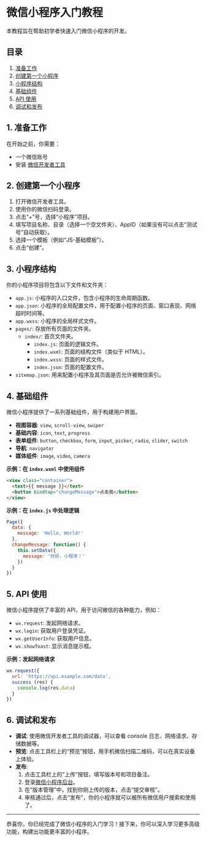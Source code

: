 # 微信小程序入门教程

本教程旨在帮助初学者快速入门微信小程序的开发。

## 目录

1. [准备工作](#1-准备工作)
2. [创建第一个小程序](#2-创建第一个小程序)
3. [小程序结构](#3-小程序结构)
4. [基础组件](#4-基础组件)
5. [API 使用](#5-api-使用)
6. [调试和发布](#6-调试和发布)

## 1. 准备工作

在开始之前，你需要：

*   一个微信账号
*   安装 [微信开发者工具](https://developers.weixin.qq.com/miniprogram/dev/devtools/download.html)

## 2. 创建第一个小程序

1.  打开微信开发者工具。
2.  使用你的微信扫码登录。
3.  点击“+”号，选择“小程序”项目。
4.  填写项目名称、目录（选择一个空文件夹）、AppID（如果没有可以点击“测试号”自动获取）。
5.  选择一个模板（例如“JS-基础模板”）。
6.  点击“创建”。

## 3. 小程序结构

你的小程序项目将包含以下文件和文件夹：

*   `app.js`: 小程序的入口文件，包含小程序的生命周期函数。
*   `app.json`: 小程序的全局配置文件，用于配置小程序的页面、窗口表现、网络超时时间等。
*   `app.wxss`: 小程序的全局样式文件。
*   `pages/`: 存放所有页面的文件夹。
    *   `index/`: 首页文件夹。
        *   `index.js`: 页面的逻辑文件。
        *   `index.wxml`: 页面的结构文件（类似于 HTML）。
        *   `index.wxss`: 页面的样式文件。
        *   `index.json`: 页面的配置文件。
*   `sitemap.json`: 用来配置小程序及其页面是否允许被微信索引。

## 4. 基础组件

微信小程序提供了一系列基础组件，用于构建用户界面。

*   **视图容器**: `view`, `scroll-view`, `swiper`
*   **基础内容**: `icon`, `text`, `progress`
*   **表单组件**: `button`, `checkbox`, `form`, `input`, `picker`, `radio`, `slider`, `switch`
*   **导航**: `navigator`
*   **媒体组件**: `image`, `video`, `camera`

**示例：在 `index.wxml` 中使用组件**

```html
<view class="container">
  <text>{{ message }}</text>
  <button bindtap="changeMessage">点击我</button>
</view>
```

**示例：在 `index.js` 中处理逻辑**

```javascript
Page({
  data: {
    message: 'Hello, World!'
  },
  changeMessage: function() {
    this.setData({
      message: '你好，小程序！'
    })
  }
})
```

## 5. API 使用

微信小程序提供了丰富的 API，用于访问微信的各种能力，例如：

*   `wx.request`: 发起网络请求。
*   `wx.login`: 获取用户登录凭证。
*   `wx.getUserInfo`: 获取用户信息。
*   `wx.showToast`: 显示消息提示框。

**示例：发起网络请求**

```javascript
wx.request({
  url: 'https://api.example.com/data',
  success (res) {
    console.log(res.data)
  }
})
```

## 6. 调试和发布

*   **调试**: 使用微信开发者工具的调试器，可以查看 console 日志、网络请求、存储数据等。
*   **预览**: 点击工具栏上的“预览”按钮，用手机微信扫描二维码，可以在真实设备上体验。
*   **发布**:
    1.  点击工具栏上的“上传”按钮，填写版本号和项目备注。
    2.  登录[微信小程序后台](https://mp.weixin.qq.com/)。
    3.  在“版本管理”中，找到你刚上传的版本，点击“提交审核”。
    4.  审核通过后，点击“发布”，你的小程序就可以被所有微信用户搜索和使用了。

---

恭喜你，你已经完成了微信小程序的入门学习！接下来，你可以深入学习更多高级功能，构建出功能更丰富的小程序。
